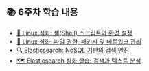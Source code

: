 ## 📚 6주차 학습 내용

- [🐧 Linux 심화: 셸(Shell) 스크립트와 환경 설정](./24day.md)
- [🐧 Linux 심화: 파일 권한, 패키지 및 네트워크 관리](./25_day.md)
- [🔍 Elasticsearch: NoSQL 기반의 검색 엔진](./26_day.md)
- [🗺️ Elasticsearch 심화 학습: 검색과 텍스트 분석](./27_day.md)